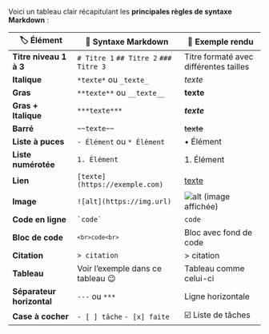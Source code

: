 Voici un tableau clair récapitulant les **principales règles de syntaxe Markdown** :

| 🏷️ **Élément**           | 🧾 **Syntaxe Markdown**                  | 📌 **Exemple rendu**                     |
| ------------------------- | ---------------------------------------- | ---------------------------------------- |
| **Titre niveau 1 à 3**    | `# Titre 1`  `## Titre 2`  `### Titre 3` | Titre formaté avec différentes tailles   |
| **Italique**              | `*texte*` ou `_texte_`                   | *texte*                                  |
| **Gras**                  | `**texte**` ou `__texte__`               | **texte**                                |
| **Gras + Italique**       | `***texte***`                            | ***texte***                              |
| **Barré**                 | `~~texte~~`                              | ~~texte~~                                |
| **Liste à puces**         | `- Élément` ou `* Élément`               | • Élément                                |
| **Liste numérotée**       | `1. Élément`                             | 1. Élément                               |
| **Lien**                  | `[texte](https://exemple.com)`           | [texte](https://exemple.com)             |
| **Image**                 | `![alt](https://img.url)`                | ![alt](https://img.url) (image affichée) |
| **Code en ligne**         | `` `code` ``                             | `code`                                   |
| **Bloc de code**          | <code>`<br>code<br>`</code>              | Bloc avec fond de code                   |
| **Citation**              | `> citation`                             | > citation                               |
| **Tableau**               | Voir l’exemple dans ce tableau 😉        | Tableau comme celui-ci                   |
| **Séparateur horizontal** | `---` ou `***`                           | Ligne horizontale                        |
| **Case à cocher**         | `- [ ] tâche`  `- [x] faite`             | ☑️ Liste de tâches                       |



